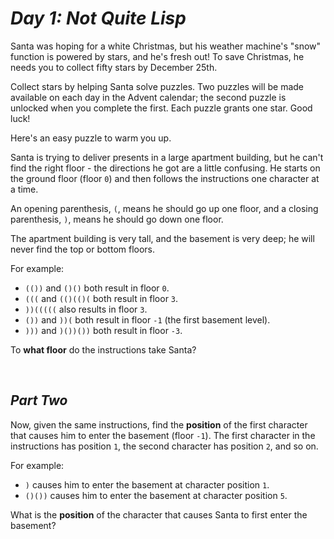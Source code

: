# ***Day 1: Not Quite Lisp***

Santa was hoping for a white Christmas, but his weather machine's "snow" function is powered by stars, and he's fresh out! To save Christmas, he needs you to collect fifty stars by December 25th.

Collect stars by helping Santa solve puzzles. Two puzzles will be made available on each day in the Advent calendar; the second puzzle is unlocked when you complete the first. Each puzzle grants one star. Good luck!

Here's an easy puzzle to warm you up.

Santa is trying to deliver presents in a large apartment building, but he can't find the right floor - the directions he got are a little confusing. He starts on the ground floor (floor `0`) and then follows the instructions one character at a time.

An opening parenthesis, `(`, means he should go up one floor, and a closing parenthesis, `)`, means he should go down one floor.

The apartment building is very tall, and the basement is very deep; he will never find the top or bottom floors.

For example:

- `(())` and `()()` both result in floor `0`.  
- `(((` and `(()(()(` both result in floor `3`.  
- `))(((((` also results in floor `3`.  
- `())` and `))(` both result in floor `-1` (the first basement level).  
- `)))` and `)())())` both result in floor `-3`.  


To **what floor** do the instructions take Santa?

&nbsp;

## ***Part Two***

Now, given the same instructions, find the **position** of the first character that causes him to enter the basement (floor `-1`). The first character in the instructions has position `1`, the second character has position `2`, and so on.

For example:

- `)` causes him to enter the basement at character position `1`.  
- `()())` causes him to enter the basement at character position `5`.  

What is the **position** of the character that causes Santa to first enter the basement?